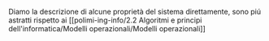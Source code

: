 Diamo la descrizione di alcune proprietà del sistema direttamente, sono piú astratti rispetto ai [[polimi-ing-info/2.2 Algoritmi e principi dell'informatica/Modelli operazionali/Modelli operazionali]]
